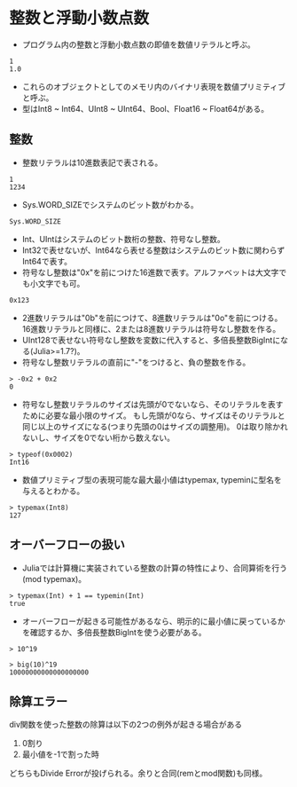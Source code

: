 # 整数と浮動小数点数

- プログラム内の整数と浮動小数点数の即値を数値リテラルと呼ぶ。
```
1
1.0
```
- これらのオブジェクトとしてのメモリ内のバイナリ表現を数値プリミティブと呼ぶ。
- 型はInt8 ~ Int64、UInt8 ~ UInt64、Bool、Float16 ~ Float64がある。

## 整数
- 整数リテラルは10進数表記で表される。
```
1
1234
```
- Sys.WORD_SIZEでシステムのビット数がわかる。
```
Sys.WORD_SIZE
```
- Int、UIntはシステムのビット数桁の整数、符号なし整数。
- Int32で表せないが、Int64なら表せる整数はシステムのビット数に関わらずInt64で表す。
- 符号なし整数は"0x"を前につけた16進数で表す。アルファベットは大文字でも小文字でも可。
```
0x123
```
- 2進数リテラルは"0b"を前につけて、8進数リテラルは"0o"を前につける。16進数リテラルと同様に、2または8進数リテラルは符号なし整数を作る。
- UInt128で表せない符号なし整数を変数に代入すると、多倍長整数BigIntになる(Julia>=1.7?)。
- 符号なし整数リテラルの直前に"-"をつけると、負の整数を作る。
```
> -0x2 + 0x2
0
```
- 符号なし整数リテラルのサイズは先頭が0でないなら、そのリテラルを表すために必要な最小限のサイズ。
もし先頭が0なら、サイズはそのリテラルと同じ以上のサイズになる(つまり先頭の0はサイズの調整用)。
0は取り除かれないし、サイズを0でない桁から数えない。
```
> typeof(0x0002)
Int16
```
- 数値プリミティブ型の表現可能な最大最小値はtypemax, typeminに型名を与えるとわかる。
```
> typemax(Int8)
127
```

## オーバーフローの扱い
- Juliaでは計算機に実装されている整数の計算の特性により、合同算術を行う(mod typemax)。
```
> typemax(Int) + 1 == typemin(Int)
true
```
- オーバーフローが起きる可能性があるなら、明示的に最小値に戻っているかを確認するか、多倍長整数BigIntを使う必要がある。
```
> 10^19

> big(10)^19
10000000000000000000
```

## 除算エラー
div関数を使った整数の除算は以下の2つの例外が起きる場合がある
1. 0割り
2. 最小値を-1で割った時

どちらもDivide Errorが投げられる。余りと合同(remとmod関数)も同様。
